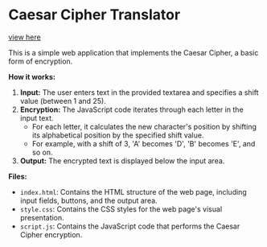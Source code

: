 # Caesar Cipher Translator
[view here](https://nenorvalls.github.io/Caesar-Cipher-Translator/)

This is a simple web application that implements the Caesar Cipher, a basic form of encryption.

**How it works:**
1. **Input:** The user enters text in the provided textarea and specifies a shift value (between 1 and 25).
2. **Encryption:** The JavaScript code iterates through each letter in the input text. 
   - For each letter, it calculates the new character's position by shifting its alphabetical position by the specified shift value. 
   - For example, with a shift of 3, 'A' becomes 'D', 'B' becomes 'E', and so on. 
3. **Output:** The encrypted text is displayed below the input area.

**Files:**
* `index.html`: Contains the HTML structure of the web page, including input fields, buttons, and the output area.
* `style.css`: Contains the CSS styles for the web page's visual presentation.
* `script.js`: Contains the JavaScript code that performs the Caesar Cipher encryption.
